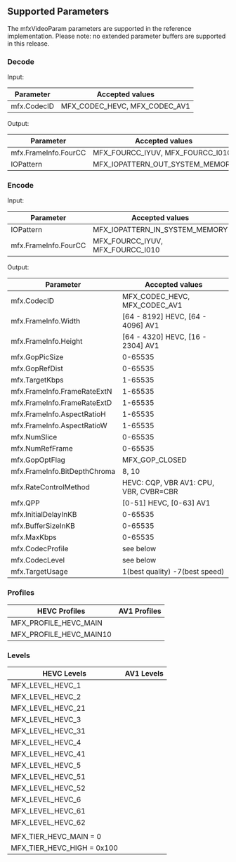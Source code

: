 ## Supported Parameters

The mfxVideoParam parameters are supported in the reference implementation.
Please note: no extended parameter buffers are supported in this release.

### Decode

Input:

| Parameter                 |  Accepted values                         |
|---------------------------|------------------------------------------|
| mfx.CodecID               | MFX_CODEC_HEVC, MFX_CODEC_AV1            |


Output:

| Parameter                 |  Accepted values                         |
|---------------------------|------------------------------------------|
| mfx.FrameInfo.FourCC      | MFX_FOURCC_IYUV, MFX_FOURCC_I010         |
| IOPattern                 | MFX_IOPATTERN_OUT_SYSTEM_MEMORY          |


### Encode

Input:

| Parameter                 |  Accepted values                         |
|---------------------------|------------------------------------------|
| IOPattern                 | MFX_IOPATTERN_IN_SYSTEM_MEMORY           |
| mfx.FrameInfo.FourCC      | MFX_FOURCC_IYUV, MFX_FOURCC_I010         |

Output:

| Parameter                     |  Accepted values                         |
|-------------------------------|------------------------------------------|
| mfx.CodecID                   | MFX_CODEC_HEVC, MFX_CODEC_AV1            |
| mfx.FrameInfo.Width           | [64 - 8192] HEVC, [64 - 4096] AV1        |
| mfx.FrameInfo.Height          | [64 - 4320] HEVC, [16 - 2304] AV1        |
| mfx.GopPicSize                | 0-65535                                  |
| mfx.GopRefDist                | 0-65535                                  |
| mfx.TargetKbps                | 1-65535                                  |
| mfx.FrameInfo.FrameRateExtN   | 1-65535                                  |
| mfx.FrameInfo.FrameRateExtD   | 1-65535                                  |
| mfx.FrameInfo.AspectRatioH    | 1-65535                                  |
| mfx.FrameInfo.AspectRatioW    | 1-65535                                  |
| mfx.NumSlice                  | 0-65535                                  |
| mfx.NumRefFrame               | 0-65535                                  |
| mfx.GopOptFlag                | MFX_GOP_CLOSED                           |
| mfx.FrameInfo.BitDepthChroma  | 8, 10                                    |
| mfx.RateControlMethod         | HEVC: CQP, VBR  AV1: CPU, VBR, CVBR=CBR  |
| mfx.QPP                       | [0-51] HEVC, [0-63] AV1                  |
| mfx.InitialDelayInKB          | 0-65535                                  |
| mfx.BufferSizeInKB            | 0-65535                                  |
| mfx.MaxKbps                   | 0-65535                                  |
| mfx.CodecProfile              | see below                                |
| mfx.CodecLevel                | see below                                |
| mfx.TargetUsage               | 1(best quality)  -7(best speed)          | 

### Profiles

| HEVC Profiles                 | AV1 Profiles                  |
|-------------------------------|-------------------------------|
| MFX_PROFILE_HEVC_MAIN         |        |
| MFX_PROFILE_HEVC_MAIN10       |        |


### Levels

| HEVC Levels                   |   AV1 Levels   |
|-------------------------------|----------------|
| MFX_LEVEL_HEVC_1              |                |
| MFX_LEVEL_HEVC_2              |                |
| MFX_LEVEL_HEVC_21             |                |
| MFX_LEVEL_HEVC_3              |                |
| MFX_LEVEL_HEVC_31             |                |
| MFX_LEVEL_HEVC_4              |                |
| MFX_LEVEL_HEVC_41             |                |
| MFX_LEVEL_HEVC_5              |                |
| MFX_LEVEL_HEVC_51             |                |
| MFX_LEVEL_HEVC_52             |                |
| MFX_LEVEL_HEVC_6              |                |
| MFX_LEVEL_HEVC_61             |                |
| MFX_LEVEL_HEVC_62             |                |
|                               |                | 
| MFX_TIER_HEVC_MAIN  = 0       |                |
| MFX_TIER_HEVC_HIGH  = 0x100   |                |


